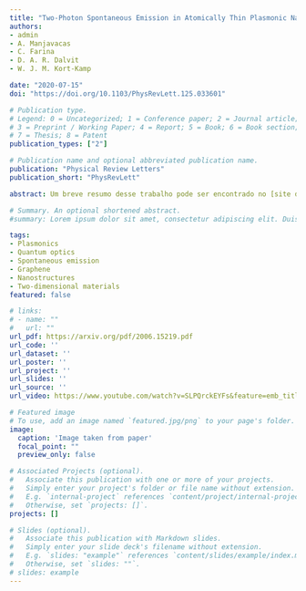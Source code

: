 ```yaml
---
title: "Two-Photon Spontaneous Emission in Atomically Thin Plasmonic Nanostructures"
authors:
- admin
- A. Manjavacas
- C. Farina
- D. A. R. Dalvit
- W. J. M. Kort-Kamp

date: "2020-07-15"
doi: "https://doi.org/10.1103/PhysRevLett.125.033601"

# Publication type.
# Legend: 0 = Uncategorized; 1 = Conference paper; 2 = Journal article;
# 3 = Preprint / Working Paper; 4 = Report; 5 = Book; 6 = Book section;
# 7 = Thesis; 8 = Patent
publication_types: ["2"]

# Publication name and optional abbreviated publication name.
publication: "Physical Review Letters"
publication_short: "PhysRevLett"

abstract: Um breve resumo desse trabalho pode ser encontrado no [site da SBF](http://www.sbfisica.org.br/v1/home/index.php/pt/destaque-em-fisica/1191-nanoestruturas-plasmonicas-podem-emitir-fotons-para-tecnologias-quanticas). <p align="justify"> The ability to harness light-matter interactions at the few-photon level plays a pivotal role in quantum technologies. Single photons—the most elementary states of light—can be generated on demand in atomic and solid state emitters. Two-photon states are also key quantum assets, but achieving them in individual emitters is challenging because their generation rate is much slower than competing one-photon processes. We demonstrate that atomically thin plasmonic nanostructures can harness two-photon spontaneous emission, resulting in giant far field two-photon production, a wealth of resonant modes enabling tailored photonic and plasmonic entangled states, and plasmon-assisted single-photon creation orders of magnitude more efficient than standard one-photon emission. We unravel the two-photon spontaneous emission channels and show that their spectral line shapes emerge from an intricate interplay between Fano and Lorentzian resonances. Enhanced two-photon spontaneous emission in two-dimensional nanostructures paves the way to an alternative efficient source of light-matter entanglement for on-chip quantum information processing and free-space quantum communications.</p>

# Summary. An optional shortened abstract.
#summary: Lorem ipsum dolor sit amet, consectetur adipiscing elit. Duis posuere tellus ac convallis placerat. Proin tincidunt magna sed ex sollicitudin condimentum.

tags:
- Plasmonics
- Quantum optics
- Spontaneous emission
- Graphene
- Nanostructures
- Two-dimensional materials
featured: false

# links:
# - name: ""
#   url: ""
url_pdf: https://arxiv.org/pdf/2006.15219.pdf
url_code: ''
url_dataset: ''
url_poster: ''
url_project: ''
url_slides: ''
url_source: ''
url_video: https://www.youtube.com/watch?v=SLPQrckEYFs&feature=emb_title

# Featured image
# To use, add an image named `featured.jpg/png` to your page's folder.
image:
  caption: 'Image taken from paper'
  focal_point: ""
  preview_only: false

# Associated Projects (optional).
#   Associate this publication with one or more of your projects.
#   Simply enter your project's folder or file name without extension.
#   E.g. `internal-project` references `content/project/internal-project/index.md`.
#   Otherwise, set `projects: []`.
projects: []

# Slides (optional).
#   Associate this publication with Markdown slides.
#   Simply enter your slide deck's filename without extension.
#   E.g. `slides: "example"` references `content/slides/example/index.md`.
#   Otherwise, set `slides: ""`.
# slides: example
---
```

